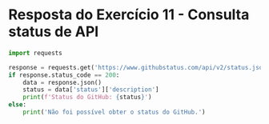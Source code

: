 # Resposta do Exercício 11 - Consulta status de API

```python
import requests

response = requests.get('https://www.githubstatus.com/api/v2/status.json')
if response.status_code == 200:
    data = response.json()
    status = data['status']['description']
    print(f'Status do GitHub: {status}')
else:
    print('Não foi possível obter o status do GitHub.')
````
